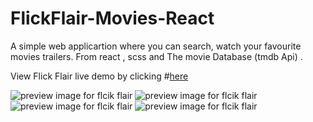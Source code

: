# FlickFlair-Movies-React
A simple web applicartion where you can search, watch your favourite movies trailers. From react , scss and The movie Database (tmdb Api) .

View Flick Flair live demo by clicking 
#[here](https://flick-flair-movies.web.app/)







![preview image for flcik flair](https://github.com/Kevin-Tyy/FlickFlair-Movies-React/blob/main/public/images/Screenshot%202023-03-31%20132549.jpg)
![preview image for flcik flair](https://github.com/Kevin-Tyy/FlickFlair-Movies-React/blob/main/public/images/Screenshot%202023-03-31%20132717.jpg)
![preview image for flcik flair](https://github.com/Kevin-Tyy/FlickFlair-Movies-React/blob/main/public/images/Screenshot%202023-03-31%20132910.jpg)
![preview image for flcik flair](https://github.com/Kevin-Tyy/FlickFlair-Movies-React/blob/main/public/images/Screenshot%202023-03-31%20133142.jpg)
